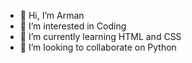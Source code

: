- 👋 Hi, I’m Arman
- 👀 I’m interested in Coding
- 🌱 I’m currently learning HTML and CSS
- 💞️ I’m looking to collaborate on Python

<!---
ArmanTAT/ArmanTAT is a ✨ special ✨ repository because its `README.md` (this file) appears on your GitHub profile.
You can click the Preview link to take a look at your changes.
--->
